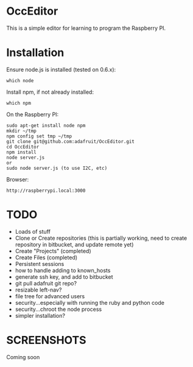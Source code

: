 OccEditor
================
This is a simple editor for learning to program the Raspberry PI.

Installation
============

Ensure node.js is installed (tested on 0.6.x):

    which node

Install npm, if not already installed:

    which npm

On the Raspberry PI:

    sudo apt-get install node npm
    mkdir ~/tmp
    npm config set tmp ~/tmp
    git clone git@github.com:adafruit/OccEditor.git
    cd OccEditor
    npm install
    node server.js
    or
    sudo node server.js (to use I2C, etc)

Browser:

    http://raspberrypi.local:3000

TODO
====
- Loads of stuff
- Clone or Create repositories (this is partially working, need to create repository in bitbucket, and update remote yet)
- Create "Projects" (completed)
- Create Files (completed)
- Persistent sessions
- how to handle adding to known_hosts
- generate ssh key, and add to bitbucket
- git pull adafruit git repo?
- resizable left-nav?
- file tree for advanced users
- security...especially with running the ruby and python code
- security...chroot the node process
- simpler installation?


SCREENSHOTS
===========
Coming soon